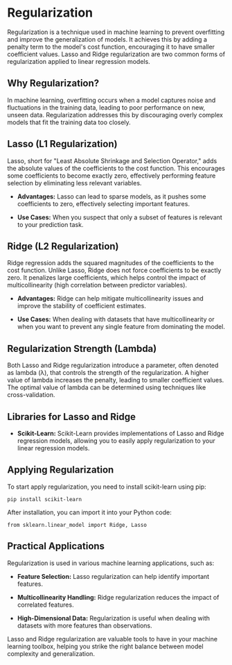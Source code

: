 # Regularization

Regularization is a technique used in machine learning to prevent overfitting and improve the generalization of models. It achieves this by adding a penalty term to the model's cost function, encouraging it to have smaller coefficient values. Lasso and Ridge regularization are two common forms of regularization applied to linear regression models.

## Why Regularization?

In machine learning, overfitting occurs when a model captures noise and fluctuations in the training data, leading to poor performance on new, unseen data. Regularization addresses this by discouraging overly complex models that fit the training data too closely.

## Lasso (L1 Regularization)

Lasso, short for "Least Absolute Shrinkage and Selection Operator," adds the absolute values of the coefficients to the cost function. This encourages some coefficients to become exactly zero, effectively performing feature selection by eliminating less relevant variables.

- **Advantages:** Lasso can lead to sparse models, as it pushes some coefficients to zero, effectively selecting important features.

- **Use Cases:** When you suspect that only a subset of features is relevant to your prediction task.

## Ridge (L2 Regularization)

Ridge regression adds the squared magnitudes of the coefficients to the cost function. Unlike Lasso, Ridge does not force coefficients to be exactly zero. It penalizes large coefficients, which helps control the impact of multicollinearity (high correlation between predictor variables).

- **Advantages:** Ridge can help mitigate multicollinearity issues and improve the stability of coefficient estimates.

- **Use Cases:** When dealing with datasets that have multicollinearity or when you want to prevent any single feature from dominating the model.

## Regularization Strength (Lambda)

Both Lasso and Ridge regularization introduce a parameter, often denoted as lambda (λ), that controls the strength of the regularization. A higher value of lambda increases the penalty, leading to smaller coefficient values. The optimal value of lambda can be determined using techniques like cross-validation.

## Libraries for Lasso and Ridge

- **Scikit-Learn:** Scikit-Learn provides implementations of Lasso and Ridge regression models, allowing you to easily apply regularization to your linear regression models.

## Applying Regularization

To start apply regularization, you need to install scikit-learn using pip:

`pip install scikit-learn`

After installation, you can import it into your Python code:

`from sklearn.linear_model import Ridge, Lasso`

## Practical Applications

Regularization is used in various machine learning applications, such as:

- **Feature Selection:** Lasso regularization can help identify important features.

- **Multicollinearity Handling:** Ridge regularization reduces the impact of correlated features.

- **High-Dimensional Data:** Regularization is useful when dealing with datasets with more features than observations.

Lasso and Ridge regularization are valuable tools to have in your machine learning toolbox, helping you strike the right balance between model complexity and generalization.
